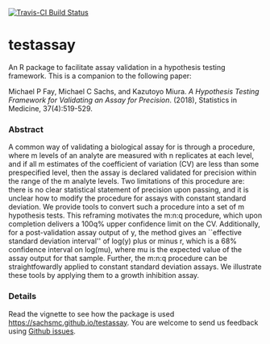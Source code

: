 [![Travis-CI Build Status](https://travis-ci.org/sachsmc/testassay.svg?branch=master)](https://travis-ci.org/sachsmc/testassay)

# testassay

An R package to facilitate assay validation in a hypothesis testing framework. This is a companion to the following paper:

Michael P Fay, Michael C Sachs, and Kazutoyo Miura. *A Hypothesis Testing Framework for Validating an Assay for Precision*. (2018), Statistics in Medicine, 37(4):519-529.

### Abstract

A common way of validating a biological assay for is through a procedure, where m levels of an analyte are measured with n replicates at each level, and if all m estimates of the coefficient of variation (CV) are less than some prespecified level, then the assay is declared validated for precision within the range of the m analyte levels. Two limitations of this procedure are: there is no clear statistical statement of precision upon passing, and it is unclear how to modify the procedure for assays with constant standard deviation. We provide tools to convert such a procedure into a set of m hypothesis tests. This reframing motivates the m:n:q procedure, which upon completion delivers a 100q% upper confidence limit on the CV. Additionally, for a post-validation assay output of y, the method gives an ``effective standard deviation interval'' of log(y) plus or minus r, which is a 68% confidence interval on log(mu), where mu is the expected value of the assay output for that sample. Further, the m:n:q procedure can be straightfowardly applied to constant standard deviation assays. We illustrate these tools by applying them to a growth inhibition assay.

### Details

Read the vignette to see how the package is used <https://sachsmc.github.io/testassay>. You are welcome to send us feedback using [Github issues](https://github.com/sachsmc/testassay/issues).
